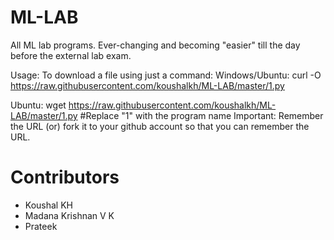 
# ML-LAB

All ML lab programs. Ever-changing and becoming "easier" till the day before the external lab exam.

Usage:
To download a file using just a command:
Windows/Ubuntu:
    curl -O https://raw.githubusercontent.com/koushalkh/ML-LAB/master/1.py
    
Ubuntu:
    wget https://raw.githubusercontent.com/koushalkh/ML-LAB/master/1.py
#Replace "1" with the program name
Important:
Remember the URL (or)
     fork it to your github account so that you can remember the URL. 
# Contributors

* Koushal KH
* Madana Krishnan V K
* Prateek